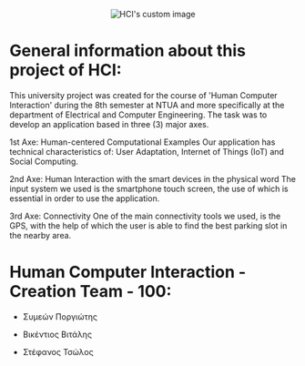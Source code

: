 <p align="center">
  <img src="https://user-images.githubusercontent.com/62433719/148810083-72fe5303-d07d-43e7-9172-02e38c8771f0.png" alt="HCI's custom image"/>
</p>

# General information about this project of HCI:
This university project was created for the course of 'Human Computer Interaction' during the 8th semester at ΝΤUA and more specifically at the department of Electrical and Computer Engineering. The task was to develop an application based in three (3) major axes. 

1st Axe: Human-centered Computational Examples
Our application has technical characteristics of: User Adaptation, Internet of Things (IoT) and Social Computing.

2nd Axe: Human Interaction with the smart devices in the physical word
The input system we used is the smartphone touch screen, the use of which is essential in order to use the application.

3rd Axe: Connectivity
One of the main connectivity tools we used, is the GPS, with the help of which the user is able to find the best parking slot in the nearby area.

# Human Computer Interaction - Creation Team - 100:

- Συμεών Ποργιώτης 

- Βικέντιος Βιτάλης

- Στέφανος Τσώλος

